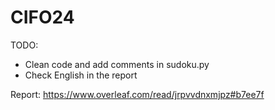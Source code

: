 # CIFO24

TODO:
- Clean code and add comments in sudoku.py 
- Check English in the report

Report: https://www.overleaf.com/read/jrpvvdnxmjpz#b7ee7f
